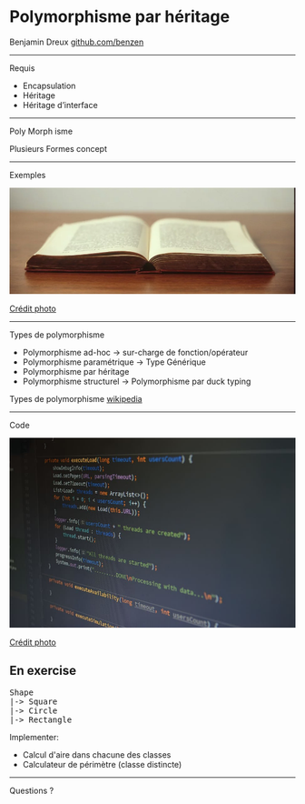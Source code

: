 Polymorphisme par héritage
======================================

Benjamin Dreux
<a href="https://github.com/benzen">github.com/benzen</a>

---

Requis

* Encapsulation
* Héritage
* Héritage d’interface

---

Poly Morph isme

Plusieurs Formes concept

---

Exemples

![livre](./images/livre.webp)

[Crédit photo](https://images.app.goo.gl/WErmWLbjrLDkmNkK6)

---

  Types de polymorphisme

  * Polymorphisme ad-hoc -> sur-charge de fonction/opérateur
  * Polymorphisme paramétrique -> Type Générique
  * Polymorphisme par héritage
  * Polymorphisme structurel -> Polymorphisme par duck typing


Types de polymorphisme [wikipedia](https://en.wikipedia.org/wiki/Polymorphism_(computer_science))

---

Code

<img src="./images/java.jpg" alt="code" width="700"/>

[Crédit photo](https://www.piqsels.com/en/public-domain-photo-srgvo )

En exercise
-------------

<pre>
Shape
|-> Square
|-> Circle
|-> Rectangle
</pre>

Implementer:
- Calcul d'aire dans chacune des classes
- Calculateur de périmètre (classe distincte)

---

Questions ?
